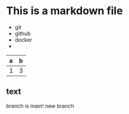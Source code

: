 # This is a markdown file

- git
- github
- docker
- 

|a|b
|:-|:-|
|1|3|

## text

branch is main!
new branch

